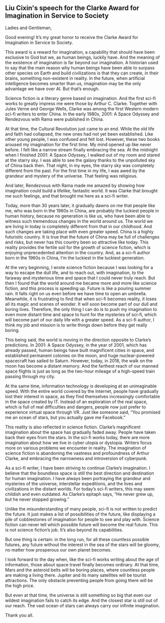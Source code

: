 ## Liu Cixin's speech for the Clarke Award for Imagination in Service to Society

Ladies and Gentleman,

Good evening! It’s my great honor to receive the Clarke Award for Imagination in Service to Society.

This award is a reward for imagination, a capability that should have been exclusive to God but we, as human beings, luckily have. And the meaning of the existence of imagination is far beyond our imagination. A historian used to say that the main reason why human beings have been able to surpass other species on Earth and build civilizations is that they can create, in their brains, something non-existent in reality. In the future, when artificial intelligence becomes smarter than us, imagination may be the only advantage we have over AI. But that’s enough.

Science fiction is a literary genre based on imagination. And the first sci-fi works to greatly impress me were those by Arthur C. Clarke. Together with Jules Verne and George Wells, Clarke was among the first Western modern sci-fi writers to enter China. In the early 1980s, 2001: A Space Odyssey and Rendezvous with Rama were published in China.

At that time, the Cultural Revolution just came to an end. While the old life and faith had collapsed, the new ones had not yet been established. Like other young people, I was confused and felt lost. However, these two books aroused my imagination for the first time. My mind opened up like never before. I felt like a narrow stream finally embracing the sea. At the midnight when I finished 2001: A Space Odyssey, I walked out of my room and stared at the starry sky. I was able to see the galaxy thanks to the unpolluted sky of China back then. That night, in my eyes, the starry sky was completely different from the past. For the first time in my life, I was awed by the grandeur and mystery of the universe. That feeling was religious.

And later, Rendezvous with Rama made me amazed by showing how imagination could build a lifelike, fantastic world. It was Clarke that brought me such feelings, and that brought me here as a sci-fi writer.

Today, more than 30 years later, it gradually dawns on me that people like me, who was born in the 1960s in China, are probably the luckiest people in human history, because no generation is like us, who have been able to witness such tremendous changes in the world around us. The world we are living in today is completely different from that in our childhood. And such changes are taking place with even greater speed. China is a highly futuristic country. It is true that the future of China may be full of challenges and risks, but never has this country been so attractive like today. This reality provides the fertile soil for the growth of science fiction, which is enjoying unprecedented attention in the country. And, as a sci-fi author born in the 1960s in China, I’m the luckiest in the luckiest generation.

At the very beginning, I wrote science fiction because I was looking for a way to escape the dull life, and to reach out, with imagination, to the faraway and mysterious time and space that I could never truly reach. But then I found that the world around me became more and more like science fiction, and this process is speeding up. Future is like a pouring summer rain. It falls right on us even before we have time to open an umbrella. Meanwhile, it is frustrating to find that when sci-fi becomes reality, it loses all its magic and scenes of wonder. It will soon become part of our dull and boring lives. Therefore, the only thing I can do is to push my imagination to even more distant time and space to hunt for the mysteries of sci-fi, which will become part of our daily life with a greater speed. As a sci-fi author, I think my job and mission is to write things down before they get really boring.

This being said, the world is moving in the direction opposite to Clarke’s predictions. In 2001: A Space Odyssey, in the year of 2001, which has already passed, human beings have built magnificent cities in space, and established permanent colonies on the moon, and huge nuclear-powered spacecraft has sailed to Saturn. However, today, in 2018, the walk on the moon has become a distant memory. And the farthest reach of our manned space flights is just as long as the two-hour mileage of a high-speed train passing through my city.

At the same time, information technology is developing at an unimaginable speed. With the entire world covered by the Internet, people have gradually lost their interest in space, as they find themselves increasingly comfortable in the space created by IT. Instead of an exploration of the real space, which is full of real difficulties and dangers, people now just prefer to experience virtual space through VR. Just like someone said, “You promised me an ocean of stars, but you actually gave me Facebook.”

This reality is also reflected in science fiction. Clarke’s magnificent imagination about the space has gradually faded away. People have taken back their eyes from the stars. In the sci-fi works today, there are more imagination about how we live in cyber utopia or dystopia. Writers focus more on various problems we encounter in reality. The imagination of science fiction is abandoning the vastness and profoundness of Arthur Clarke, and embracing the narrowness and introversion of cyberpunk.

As a sci-fi writer, I have been striving to continue Clarke’s imagination. I believe that the boundless space is still the best direction and destination for human imagination. I have always been portraying the grandeur and mysteries of the universe, interstellar expeditions, and the lives and civilizations in the distant worlds. For today’s sci-fi writers, this may seem childish and even outdated. As Clarke’s epitaph says, “He never grew up, but he never stopped growing.”

Unlike the misunderstanding of many people, sci-fi is not written to predict the future. It just makes a list of possibilities of the future, like displaying a pile of cobblestones of imagination for people to see and play with. Science fiction can never tell which possible future will become the real future. This is not science fiction’s job. It’s also beyond its capabilities.

But one thing is certain: in the long run, for all these countless possible futures, any future without the interest in the sea of the stars will be gloomy, no matter how prosperous our own planet becomes.

I look forward to the day when, like the sci-fi works writing about the age of information, those about space travel finally becomes ordinary. At that time, Mars and the asteroid belts will be boring places, where countless people are making a living there. Jupiter and its many satellites will be tourist attractions. The only obstacle preventing people from going there will be the high price.

But even at that time, the universe is still something so big that even our wildest imagination fails to catch its edge. And the closest star is still out of our reach. The vast ocean of stars can always carry our infinite imagination.

Thank you all.
